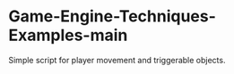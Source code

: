 # Game-Engine-Techniques-Examples-main
 
Simple script for player movement and triggerable objects.
